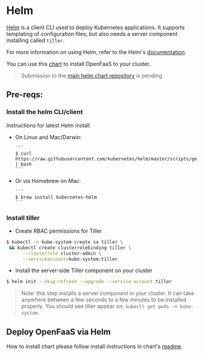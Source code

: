 # Helm

[Helm](https://github.com/kubernetes/helm) is a client CLI used to deploy Kubernetes
applications. It supports templating of configuration files, but also needs a server
component installing called `tiller`.

For more information on using Helm, refer to the Helm's [documentation](https://docs.helm.sh/using_helm/#quickstart-guide).

You can use this [chart](chart/openfaas) to install OpenFaaS to your cluster.

> Submission to the [main helm chart repository](https://github.com/kubernetes/charts) is pending.

## Pre-reqs:

### Install the helm CLI/client

Instructions for latest Helm install

* On Linux and Mac/Darwin:

      ```
      $ curl https://raw.githubusercontent.com/kubernetes/helm/master/scripts/get | bash
      ```

* Or via Homebrew on Mac:

      ```
      $ brew install kubernetes-helm
      ```

### Install tiller

* Create RBAC permissions for Tiller

```sh
$ kubectl -n kube-system create sa tiller \
 && kubectl create clusterrolebinding tiller \
      --clusterrole cluster-admin \
      --serviceaccount=kube-system:tiller
```

* Install the server-side Tiller component on your cluster

```sh
$ helm init --skip-refresh --upgrade --service-account tiller
```

> Note: this step installs a server component in your cluster. It can take anywhere between a few seconds to a few minutes to be installed properly. You should see tiller appear on: `kubectl get pods -n kube-system`.

## Deploy OpenFaaS via Helm

How to install chart please follow install instructions in chart's [readme](chart/openfaas/README.md).
